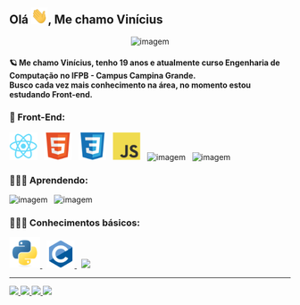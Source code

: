 ## Olá <img src="https://raw.githubusercontent.com/ABSphreak/ABSphreak/master/gifs/Hi.gif" width="30px">, Me chamo Vinícius

<p align="center">
<img  src="https://i.imgur.com/DRRTdfs.gif" alt="imagem"> <br>
  
<h4> 🪐 Me chamo Vinícius, tenho 19 anos e atualmente curso Engenharia de Computação no IFPB - Campus Campina Grande.<br/>
Busco cada vez mais conhecimento na área, no momento estou estudando Front-end.</h4>


### 🚀 Front-End:

<img src="https://raw.githubusercontent.com/devicons/devicon/master/icons/react/react-original.svg" width="50"> &nbsp;
<img src="https://raw.githubusercontent.com/devicons/devicon/master/icons/html5/html5-original.svg" alt="imagem" width="50"> &nbsp;
<img src="https://raw.githubusercontent.com/devicons/devicon/master/icons/css3/css3-original.svg" alt="imagem" width="50"> &nbsp;
<img src="https://raw.githubusercontent.com/devicons/devicon/master/icons/javascript/javascript-original.svg" alt="imagem" width="50"> &nbsp;
<img src="https://cdn.iconscout.com/icon/free/png-512/typescript-1174965.png" alt="imagem" width="50"> &nbsp;
<img src="https://upload.wikimedia.org/wikipedia/commons/thumb/9/96/Sass_Logo_Color.svg/1280px-Sass_Logo_Color.svg.png" alt="imagem" width="60"> &nbsp;


### 🕵🏻‍♂️ Aprendendo:

<img 
src="https://camo.githubusercontent.com/83bc697a3346dad864a73cb6b9d36a58678eb233c43c99a4072a2b61aac180af/68747470733a2f2f63646e2e66726565626965737570706c792e636f6d2f6c6f676f732f6c617267652f32782f6a6573742d6c6f676f2d706e672d7472616e73706172656e742e706e67" alt="imagem" width="45"> &nbsp;
<img src="https://upload.wikimedia.org/wikipedia/commons/thumb/3/3f/Git_icon.svg/1024px-Git_icon.svg.png" alt="imagem" width="50"> &nbsp;


### 👨🏻‍💻 Conhecimentos básicos:

<a href="https://kenzie.com.br/blog/o-que-e-python/"> <img src="https://raw.githubusercontent.com/devicons/devicon/master/icons/python/python-original.svg" alt="imagem" width="55"> </a> &nbsp;
<a href="https://img2.gratispng.com/20171217/033/letter-c-png-5a36954d474e54.1991877715135266052921.jpg"> <img src="https://raw.githubusercontent.com/devicons/devicon/master/icons/c/c-original.svg" alt="imagem" width="50"> </a> &nbsp;
<img src="https://www.alura.com.br/artigos/assets/formacao-linguagem-c-plus-plus/img-01.png" width="45"> &nbsp;

<hr>

<a href="https://www.linkedin.com/in/vinimedeiros13/" alt="Linkedin">
   <img src="https://img.shields.io/badge/LinkedIn-0077B5?style=for-the-badge&logo=linkedin&logoColor=white"/>
</a>
<a href="https://www.instagram.com/vinimedeiros13/?hl=pt-br" alt="Instagram">
   <img src="https://img.shields.io/badge/Instagram-E4405F?style=for-the-badge&logo=instagram&logoColor=white"/>
</a>
<a href="https://youtu.be/0ww5WNeiJPU" alt="Youtube">
   <img src="https://img.shields.io/badge/YouTube-FF0000?style=for-the-badge&logo=youtube&logoColor=white"/>
</a>
<a href="vinimedeiros7@outlook.com" alt="Outlook">
   <img src="https://img.shields.io/badge/outlook%20-%230077B5.svg?&style=for-the-badge&logo=microsoft&logoColor=white"/>
</a>

</p>
